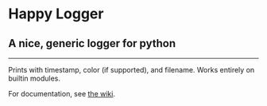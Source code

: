 # Happy Logger
## A nice, generic logger for python
---

Prints with timestamp, color (if supported), and filename. Works entirely on builtin modules.

For documentation, see [the wiki](https://github.com/ritikmishra/happy-logger/wiki).
